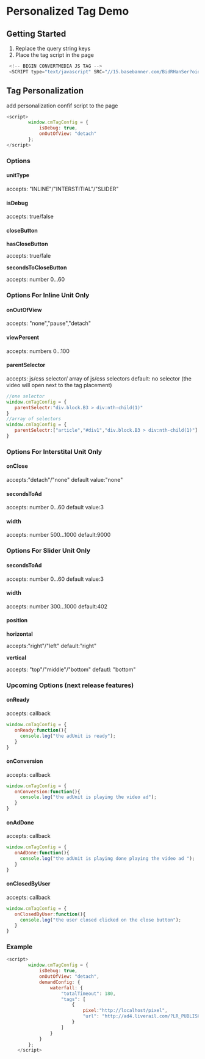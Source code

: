 # Personalized Tag Demo 

## Getting Started
1. Replace the query string keys
2. Place the tag script in the page 
```js
 <!-- BEGIN CONVERTMEDIA JS TAG -->
 <SCRIPT type="text/javascript" SRC="//15.basebanner.com/BidRHanSer?oid=15&width=2&height=2&pubid=INSERT_PUBLISHER_ID&tagid=INSERT_TAG_ID&pstn=ENTER_PLACEMENT_ID_HERE&noaop=1&revmod=INSERT_CONTENT_TYPE&encoded=1&cb=INSERT_CACHEBUSTER&keywords=INSERT_COMMA_SEPARATED_KEYWORDS&callback=document.write&urlonly=1"></SCRIPT>
```

## Tag Personalization
add personalization confif script to the page
```js
<script>
        window.cmTagConfig = {
            isDebug: true,
            onOutOfView: "detach"
        };
</script>
```
### Options

#### unitType
accepts: "INLINE"/"INTERSTITIAL"/"SLIDER"

#### isDebug
accepts: true/false


#### closeButton
**hasCloseButton**

accepts: true/fale

**secondsToCloseButton**

accepts: number 0...60

### Options For Inline Unit Only
#### onOutOfView
accepts: "none","pause","detach"

#### viewPercent
accepts: numbers 0...100

#### parentSelector
accepts: js/css selector/ array of js/css selectors
 default: no selector (the video will open next to the tag placement)
```js
//one selector
window.cmTagConfig = {
   parentSelectr:"div.block.B3 > div:nth-child(1)"
}
//array of selectors
window.cmTagConfig = {
   parentSelectr:["article","#div1","div.block.B3 > div:nth-child(1)"]
}
```

### Options For Interstital Unit Only
#### onClose
accepts:"detach"/"none"
default value:"none"

#### secondsToAd
accepts: number 0...60
default value:3

#### width
accepts: number 500...1000
default:9000

### Options For Slider Unit Only
#### secondsToAd
accepts: number 0...60
default value:3

#### width
accepts: number 300...1000
default:402

#### position
**horizontal**

accepts:"right"/"left"
default:"right"

**vertical**

accepts: "top"/"middle"/"bottom"
defautl: "bottom"

### Upcoming Options (next release features)
#### onReady
accepts: callback
```js
window.cmTagConfig = {
   onReady:function(){
     console.log("the adUnit is ready");
   }
}
```
#### onConversion
accepts: callback
```js
window.cmTagConfig = {
   onConversion:function(){
     console.log("the adUnit is playing the video ad");
   }
}
```
#### onAdDone
accepts: callback
```js
window.cmTagConfig = {
   onAdDone:function(){
     console.log("the adUnit is playing done playing the video ad ");
   }
}
```
#### onClosedByUser
accepts: callback
```js
window.cmTagConfig = {
   onClosedByUser:function(){
     console.log("the user closed clicked on the close button");
   }
}
```


### Example
```js
<script>
        window.cmTagConfig = {
            isDebug: true,
            onOutOfView: "detach",
            demandConfig: {
                waterfall: {
                    "totalTimeout": 180,
                    "tags": [
                        {
                            pixel:"http://localhost/pixel",
                            "url": "http://ad4.liverail.com/?LR_PUBLISHER_ID=151025&LR_SCHEMA=vast2-vpaid&LR_TITLE=%%title%%&LR_VIDEO_ID=%%video-url%%&LR_DURATION=30&LR_AUTOPLAY=1&LR_MUTED=0&LR_VERTICALS=%%VERTICAL%%&LR_TAGS=%%tag%%&LR_URL=%%domain%%"
                        }
                    ]
                }
            }
        };
    </script>
```
